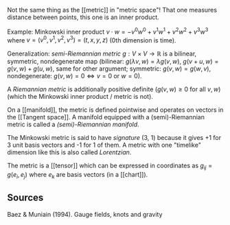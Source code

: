 Not the same thing as the [[metric]] in "metric space"!
That one measures distance between points,
this one is an inner product.

Example: Minkowski inner product
$v \cdot w = -v^0w^0 + v^1w^1 + v^2w^2 + v^3w^3$
where $v = (v^0, v^1, v^2, v^3) = (t, x, y, z)$ (0th dimension is time).

Generalization: _semi-Riemannian metric_ $g : V \times V \rightarrow \mathbb{R}$
is a bilinear, symmetric, nondegenerate map
(bilinear: $g(\lambda v, w) = \lambda g(v, w)$, $g(v + u, w) = g(v, w) + g(u, w)$,
same for other argument;
symmetric: $g(v,w) = g(w,v)$,
nondegenerate: $g(v,w) = 0 \iff v = 0 \text{ or } w = 0$).

A _Riemannian metric_ is additionally positive definite
($g(v, w) \geq 0$ for all $v,w$)
(which the Minkowski inner product / metric is not).

On a [[manifold]], the metric is defined pointwise
and operates on vectors in the [[Tangent space]].
A manifold equipped with a (semi)-Riemannian metric
is called a _(semi)-Riemannian manifold_.

The Minkowski metric is said to have _signature_ (3, 1)
because it gives +1 for 3 unit basis vectors
and -1 for 1 of them.
A metric with one "timelike" dimension like this
is also called _Lorentzian_.

The metric is a [[tensor]] which can be expressed in coordinates
as $g_{ij} = g(e_i, e_j)$ where $e_k$ are basis vectors (in a [[chart]]).

## Sources

Baez & Muniain (1994). Gauge fields, knots and gravity